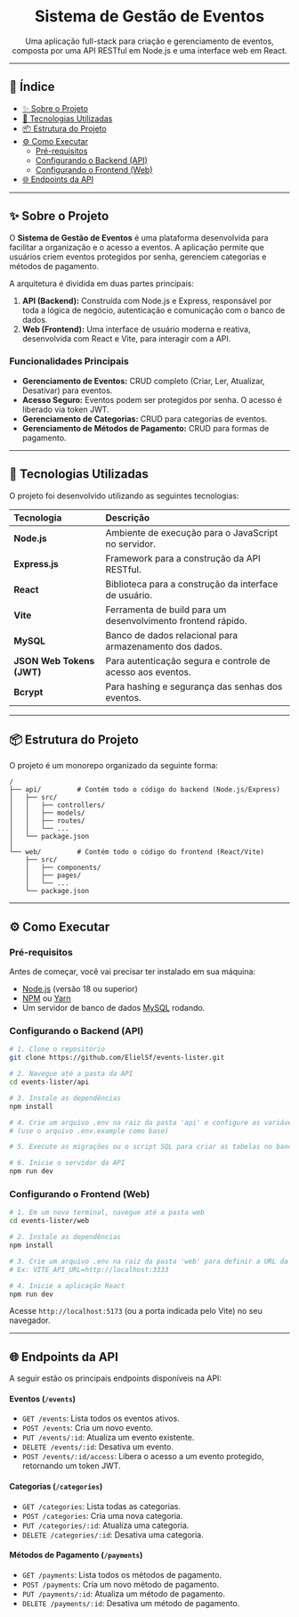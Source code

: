 <h1 align="center">
  Sistema de Gestão de Eventos
</h1>

<p align="center">
  Uma aplicação full-stack para criação e gerenciamento de eventos, composta por uma API RESTful em Node.js e uma interface web em React.
</p>

---

## 📜 Índice

*   [✨ Sobre o Projeto](#-sobre-o-projeto)
*   [🚀 Tecnologias Utilizadas](#-tecnologias-utilizadas)
*   [📦 Estrutura do Projeto](#-estrutura-do-projeto)
*   [⚙️ Como Executar](#️-como-executar)
    *   [Pré-requisitos](#pré-requisitos)
    *   [Configurando o Backend (API)](#configurando-o-backend-api)
    *   [Configurando o Frontend (Web)](#configurando-o-frontend-web)
*   [🌐 Endpoints da API](#-endpoints-da-api)

---

## ✨ Sobre o Projeto

O **Sistema de Gestão de Eventos** é uma plataforma desenvolvida para facilitar a organização e o acesso a eventos. A aplicação permite que usuários criem eventos protegidos por senha, gerenciem categorias e métodos de pagamento.

A arquitetura é dividida em duas partes principais:

1.  **API (Backend):** Construída com Node.js e Express, responsável por toda a lógica de negócio, autenticação e comunicação com o banco de dados.
2.  **Web (Frontend):** Uma interface de usuário moderna e reativa, desenvolvida com React e Vite, para interagir com a API.

### Funcionalidades Principais

- **Gerenciamento de Eventos:** CRUD completo (Criar, Ler, Atualizar, Desativar) para eventos.
- **Acesso Seguro:** Eventos podem ser protegidos por senha. O acesso é liberado via token JWT.
- **Gerenciamento de Categorias:** CRUD para categorias de eventos.
- **Gerenciamento de Métodos de Pagamento:** CRUD para formas de pagamento.

---

## 🚀 Tecnologias Utilizadas

O projeto foi desenvolvido utilizando as seguintes tecnologias:

| Tecnologia | Descrição |
| :--- | :--- |
| **Node.js** | Ambiente de execução para o JavaScript no servidor. |
| **Express.js** | Framework para a construção da API RESTful. |
| **React** | Biblioteca para a construção da interface de usuário. |
| **Vite** | Ferramenta de build para um desenvolvimento frontend rápido. |
| **MySQL** | Banco de dados relacional para armazenamento dos dados. |
| **JSON Web Tokens (JWT)** | Para autenticação segura e controle de acesso aos eventos. |
| **Bcrypt** | Para hashing e segurança das senhas dos eventos. |

---

## 📦 Estrutura do Projeto

O projeto é um monorepo organizado da seguinte forma:

```
/
├── api/         # Contém todo o código do backend (Node.js/Express)
│   ├── src/
│   │   ├── controllers/
│   │   ├── models/
│   │   ├── routes/
│   │   └── ...
│   └── package.json
│
└── web/         # Contém todo o código do frontend (React/Vite)
    ├── src/
    │   ├── components/
    │   ├── pages/
    │   └── ...
    └── package.json
```

---

## ⚙️ Como Executar

### Pré-requisitos

Antes de começar, você vai precisar ter instalado em sua máquina:
*   [Node.js](https://nodejs.org/en/) (versão 18 ou superior)
*   [NPM](https://www.npmjs.com/) ou [Yarn](https://yarnpkg.com/)
*   Um servidor de banco de dados [MySQL](https://www.mysql.com/) rodando.

### Configurando o Backend (API)

```bash
# 1. Clone o repositório
git clone https://github.com/ElielSf/events-lister.git

# 2. Navegue até a pasta da API
cd events-lister/api

# 3. Instale as dependências
npm install

# 4. Crie um arquivo .env na raiz da pasta 'api' e configure as variáveis de ambiente
# (use o arquivo .env.example como base)

# 5. Execute as migrações ou o script SQL para criar as tabelas no banco de dados

# 6. Inicie o servidor da API
npm run dev
```

### Configurando o Frontend (Web)

```bash
# 1. Em um novo terminal, navegue até a pasta web
cd events-lister/web

# 2. Instale as dependências
npm install

# 3. Crie um arquivo .env na raiz da pasta 'web' para definir a URL da API
# Ex: VITE_API_URL=http://localhost:3333

# 4. Inicie a aplicação React
npm run dev
```

Acesse `http://localhost:5173` (ou a porta indicada pelo Vite) no seu navegador.

---

## 🌐 Endpoints da API

A seguir estão os principais endpoints disponíveis na API:

#### Eventos (`/events`)
- `GET /events`: Lista todos os eventos ativos.
- `POST /events`: Cria um novo evento.
- `PUT /events/:id`: Atualiza um evento existente.
- `DELETE /events/:id`: Desativa um evento.
- `POST /events/:id/access`: Libera o acesso a um evento protegido, retornando um token JWT.

#### Categorias (`/categories`)
- `GET /categories`: Lista todas as categorias.
- `POST /categories`: Cria uma nova categoria.
- `PUT /categories/:id`: Atualiza uma categoria.
- `DELETE /categories/:id`: Desativa uma categoria.

#### Métodos de Pagamento (`/payments`)
- `GET /payments`: Lista todos os métodos de pagamento.
- `POST /payments`: Cria um novo método de pagamento.
- `PUT /payments/:id`: Atualiza um método de pagamento.
- `DELETE /payments/:id`: Desativa um método de pagamento.

